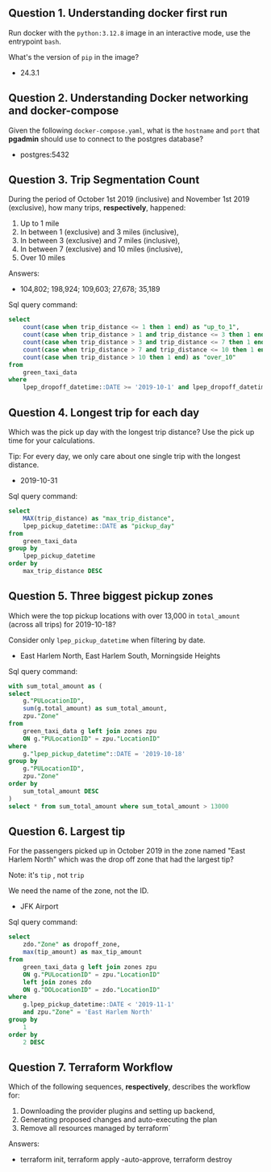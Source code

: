 ## Question 1. Understanding docker first run 

Run docker with the `python:3.12.8` image in an interactive mode, use the entrypoint `bash`.

What's the version of `pip` in the image?

- 24.3.1

## Question 2. Understanding Docker networking and docker-compose

Given the following `docker-compose.yaml`, what is the `hostname` and `port` that **pgadmin** should use to connect to the postgres database?

- postgres:5432

## Question 3. Trip Segmentation Count

During the period of October 1st 2019 (inclusive) and November 1st 2019 (exclusive), how many trips, **respectively**, happened:
1. Up to 1 mile
2. In between 1 (exclusive) and 3 miles (inclusive),
3. In between 3 (exclusive) and 7 miles (inclusive),
4. In between 7 (exclusive) and 10 miles (inclusive),
5. Over 10 miles 

Answers:
- 104,802;  198,924;  109,603;  27,678;  35,189

Sql query command: 
```sql
select
	count(case when trip_distance <= 1 then 1 end) as "up_to_1",
	count(case when trip_distance > 1 and trip_distance <= 3 then 1 end) as "1_to_3",
	count(case when trip_distance > 3 and trip_distance <= 7 then 1 end) as "3_to_7",
	count(case when trip_distance > 7 and trip_distance <= 10 then 1 end) as "7_to_10",
	count(case when trip_distance > 10 then 1 end) as "over_10"
from 
	green_taxi_data
where 
	lpep_dropoff_datetime::DATE >= '2019-10-1' and lpep_dropoff_datetime::DATE < '2019-11-1';
```


## Question 4. Longest trip for each day

Which was the pick up day with the longest trip distance?
Use the pick up time for your calculations.

Tip: For every day, we only care about one single trip with the longest distance. 

- 2019-10-31

Sql query command:
```sql
select
	MAX(trip_distance) as "max_trip_distance",
	lpep_pickup_datetime::DATE as "pickup_day"
from 
	green_taxi_data
group by 
	lpep_pickup_datetime
order by 
	max_trip_distance DESC
```

## Question 5. Three biggest pickup zones

Which were the top pickup locations with over 13,000 in
`total_amount` (across all trips) for 2019-10-18?

Consider only `lpep_pickup_datetime` when filtering by date.
 
- East Harlem North, East Harlem South, Morningside Heights

Sql query command:
```sql
with sum_total_amount as (
select
	g."PULocationID",
	sum(g.total_amount) as sum_total_amount,
	zpu."Zone"
from 
	green_taxi_data g left join zones zpu
	ON g."PULocationID" = zpu."LocationID"
where 
	g."lpep_pickup_datetime"::DATE = '2019-10-18'
group by
	g."PULocationID",
	zpu."Zone"
order by
	sum_total_amount DESC
)
select * from sum_total_amount where sum_total_amount > 13000
```


## Question 6. Largest tip

For the passengers picked up in October 2019 in the zone
named "East Harlem North" which was the drop off zone that had
the largest tip?

Note: it's `tip` , not `trip`

We need the name of the zone, not the ID.

- JFK Airport

Sql query command:
```sql
select
	zdo."Zone" as dropoff_zone,
	max(tip_amount) as max_tip_amount
from 
	green_taxi_data g left join zones zpu
	ON g."PULocationID" = zpu."LocationID"
	left join zones zdo
	ON g."DOLocationID" = zdo."LocationID"
where 
	g.lpep_pickup_datetime::DATE < '2019-11-1'
	and zpu."Zone" = 'East Harlem North'
group by
	1
order by 
	2 DESC
```


## Question 7. Terraform Workflow

Which of the following sequences, **respectively**, describes the workflow for: 
1. Downloading the provider plugins and setting up backend,
2. Generating proposed changes and auto-executing the plan
3. Remove all resources managed by terraform`

Answers:
- terraform init, terraform apply -auto-approve, terraform destroy
